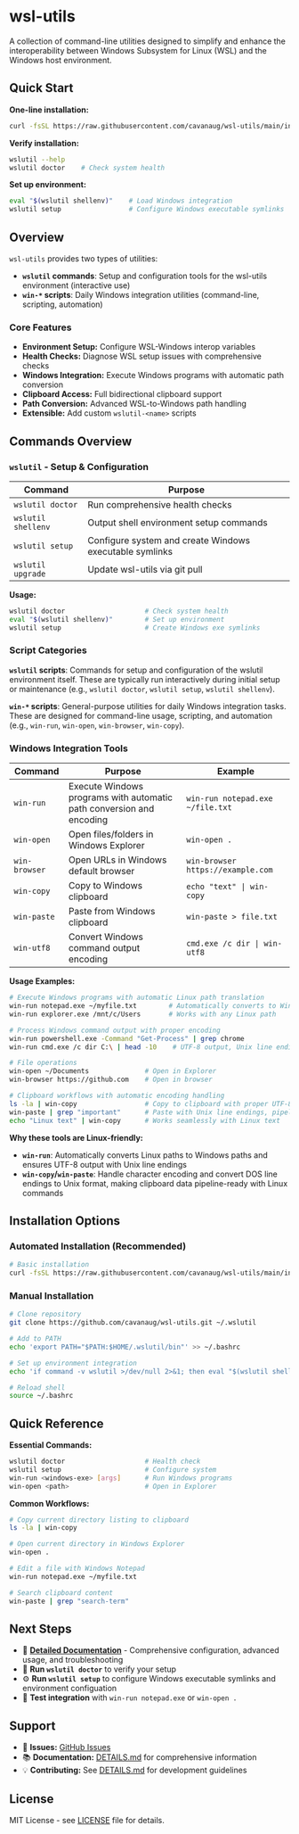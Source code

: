 # wsl-utils

A collection of command-line utilities designed to simplify and enhance the interoperability between Windows Subsystem for Linux (WSL) and the Windows host environment.

## Quick Start

**One-line installation:**

```bash
curl -fsSL https://raw.githubusercontent.com/cavanaug/wsl-utils/main/install.sh | sh
```

**Verify installation:**

```bash
wslutil --help
wslutil doctor    # Check system health
```

**Set up environment:**

```bash
eval "$(wslutil shellenv)"    # Load Windows integration
wslutil setup                 # Configure Windows executable symlinks
```

## Overview

`wsl-utils` provides two types of utilities:

- **`wslutil` commands**: Setup and configuration tools for the wsl-utils environment (interactive use)
- **`win-*` scripts**: Daily Windows integration utilities (command-line, scripting, automation)

### Core Features

- **Environment Setup:** Configure WSL-Windows interop variables
- **Health Checks:** Diagnose WSL setup issues with comprehensive checks
- **Windows Integration:** Execute Windows programs with automatic path conversion
- **Clipboard Access:** Full bidirectional clipboard support
- **Path Conversion:** Advanced WSL-to-Windows path handling
- **Extensible:** Add custom `wslutil-<name>` scripts

## Commands Overview

### `wslutil` - Setup & Configuration

| Command | Purpose |
|---------|---------|
| `wslutil doctor` | Run comprehensive health checks |
| `wslutil shellenv` | Output shell environment setup commands |
| `wslutil setup` | Configure system and create Windows executable symlinks |
| `wslutil upgrade` | Update wsl-utils via git pull |

**Usage:**

```bash
wslutil doctor                    # Check system health
eval "$(wslutil shellenv)"        # Set up environment
wslutil setup                     # Create Windows exe symlinks
```

### Script Categories

**`wslutil` scripts**: Commands for setup and configuration of the wslutil environment itself. These are typically run interactively during initial setup or maintenance (e.g., `wslutil doctor`, `wslutil setup`, `wslutil shellenv`).

**`win-*` scripts**: General-purpose utilities for daily Windows integration tasks. These are designed for command-line usage, scripting, and automation (e.g., `win-run`, `win-open`, `win-browser`, `win-copy`).

### Windows Integration Tools

| Command | Purpose | Example |
|---------|---------|---------|
| `win-run` | Execute Windows programs with automatic path conversion and encoding | `win-run notepad.exe ~/file.txt` |
| `win-open` | Open files/folders in Windows Explorer | `win-open .` |
| `win-browser` | Open URLs in Windows default browser | `win-browser https://example.com` |
| `win-copy` | Copy to Windows clipboard | `echo "text" \| win-copy` |
| `win-paste` | Paste from Windows clipboard | `win-paste > file.txt` |
| `win-utf8` | Convert Windows command output encoding | `cmd.exe /c dir \| win-utf8` |

**Usage Examples:**

```bash
# Execute Windows programs with automatic Linux path translation
win-run notepad.exe ~/myfile.txt        # Automatically converts to Windows path
win-run explorer.exe /mnt/c/Users       # Works with any Linux path

# Process Windows command output with proper encoding
win-run powershell.exe -Command "Get-Process" | grep chrome
win-run cmd.exe /c dir C:\ | head -10    # UTF-8 output, Unix line endings

# File operations  
win-open ~/Documents              # Open in Explorer
win-browser https://github.com    # Open in browser

# Clipboard workflows with automatic encoding handling
ls -la | win-copy                 # Copy to clipboard with proper UTF-8 encoding
win-paste | grep "important"      # Paste with Unix line endings, pipeline-ready
echo "Linux text" | win-copy      # Works seamlessly with Linux text
```

**Why these tools are Linux-friendly:**

- **`win-run`**: Automatically converts Linux paths to Windows paths and ensures UTF-8 output with Unix line endings
- **`win-copy`/`win-paste`**: Handle character encoding and convert DOS line endings to Unix format, making clipboard data pipeline-ready with Linux commands

## Installation Options

### Automated Installation (Recommended)

```bash
# Basic installation
curl -fsSL https://raw.githubusercontent.com/cavanaug/wsl-utils/main/install.sh | sh
```

### Manual Installation

```bash
# Clone repository
git clone https://github.com/cavanaug/wsl-utils.git ~/.wslutil

# Add to PATH
echo 'export PATH="$PATH:$HOME/.wslutil/bin"' >> ~/.bashrc

# Set up environment integration
echo 'if command -v wslutil >/dev/null 2>&1; then eval "$(wslutil shellenv)"; fi' >> ~/.bashrc

# Reload shell
source ~/.bashrc
```

## Quick Reference

**Essential Commands:**

```bash
wslutil doctor                    # Health check
wslutil setup                     # Configure system
win-run <windows-exe> [args]      # Run Windows programs
win-open <path>                   # Open in Explorer
```

**Common Workflows:**

```bash
# Copy current directory listing to clipboard
ls -la | win-copy

# Open current directory in Windows Explorer  
win-open .

# Edit a file with Windows Notepad
win-run notepad.exe ~/myfile.txt

# Search clipboard content
win-paste | grep "search-term"
```

## Next Steps

- 📖 **[Detailed Documentation](DETAILS.md)** - Comprehensive configuration, advanced usage, and troubleshooting
- 🔧 **Run `wslutil doctor`** to verify your setup
- ⚙️ **Run `wslutil setup`** to configure Windows executable symlinks and environment configuation
- 🧪 **Test integration** with `win-run notepad.exe` or `win-open .`

## Support

- 🐛 **Issues:** [GitHub Issues](https://github.com/cavanaug/wsl-utils/issues)
- 📚 **Documentation:** [DETAILS.md](DETAILS.md) for comprehensive information
- 💡 **Contributing:** See [DETAILS.md](DETAILS.md#contributing) for development guidelines

## License

MIT License - see [LICENSE](LICENSE) file for details.
